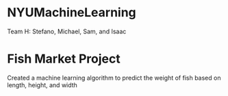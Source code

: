 # NYUMachineLearning
Team H: Stefano, Michael, Sam, and Isaac

# Fish Market Project
Created a machine learning algorithm to predict the weight of fish based on length, height, and width
